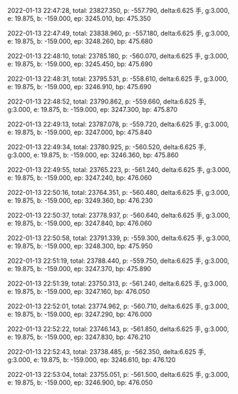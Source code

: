 2022-01-13 22:47:28, total: 23827.350, p: -557.790, delta:6.625 手, g:3.000, e: 19.875, b: -159.000, ep: 3245.010, bp: 475.350

2022-01-13 22:47:49, total: 23838.960, p: -557.180, delta:6.625 手, g:3.000, e: 19.875, b: -159.000, ep: 3248.260, bp: 475.680

2022-01-13 22:48:10, total: 23785.180, p: -560.070, delta:6.625 手, g:3.000, e: 19.875, b: -159.000, ep: 3245.450, bp: 475.690

2022-01-13 22:48:31, total: 23795.531, p: -558.610, delta:6.625 手, g:3.000, e: 19.875, b: -159.000, ep: 3246.910, bp: 475.690

2022-01-13 22:48:52, total: 23790.862, p: -559.660, delta:6.625 手, g:3.000, e: 19.875, b: -159.000, ep: 3247.300, bp: 475.870

2022-01-13 22:49:13, total: 23787.078, p: -559.720, delta:6.625 手, g:3.000, e: 19.875, b: -159.000, ep: 3247.000, bp: 475.840

2022-01-13 22:49:34, total: 23780.925, p: -560.520, delta:6.625 手, g:3.000, e: 19.875, b: -159.000, ep: 3246.360, bp: 475.860

2022-01-13 22:49:55, total: 23765.223, p: -561.240, delta:6.625 手, g:3.000, e: 19.875, b: -159.000, ep: 3247.240, bp: 476.060

2022-01-13 22:50:16, total: 23764.351, p: -560.480, delta:6.625 手, g:3.000, e: 19.875, b: -159.000, ep: 3249.360, bp: 476.230

2022-01-13 22:50:37, total: 23778.937, p: -560.640, delta:6.625 手, g:3.000, e: 19.875, b: -159.000, ep: 3247.840, bp: 476.060

2022-01-13 22:50:58, total: 23791.339, p: -559.300, delta:6.625 手, g:3.000, e: 19.875, b: -159.000, ep: 3248.300, bp: 475.950

2022-01-13 22:51:19, total: 23788.440, p: -559.750, delta:6.625 手, g:3.000, e: 19.875, b: -159.000, ep: 3247.370, bp: 475.890

2022-01-13 22:51:39, total: 23750.313, p: -561.240, delta:6.625 手, g:3.000, e: 19.875, b: -159.000, ep: 3247.160, bp: 476.050

2022-01-13 22:52:01, total: 23774.962, p: -560.710, delta:6.625 手, g:3.000, e: 19.875, b: -159.000, ep: 3247.290, bp: 476.000

2022-01-13 22:52:22, total: 23746.143, p: -561.850, delta:6.625 手, g:3.000, e: 19.875, b: -159.000, ep: 3247.830, bp: 476.210

2022-01-13 22:52:43, total: 23738.485, p: -562.350, delta:6.625 手, g:3.000, e: 19.875, b: -159.000, ep: 3246.610, bp: 476.120

2022-01-13 22:53:04, total: 23755.051, p: -561.500, delta:6.625 手, g:3.000, e: 19.875, b: -159.000, ep: 3246.900, bp: 476.050